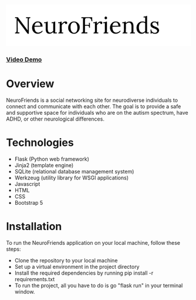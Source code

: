 ![NeuroFriends logo](./static/logo.png)

### [Video Demo](https://youtu.be/5Mp0ZaFU1gs)

# Overview
NeuroFriends is a social networking site for neurodiverse individuals to connect and communicate with each other. The goal is to provide a safe and supportive space for individuals who are on the autism spectrum, have ADHD, or other neurological differences.

# Technologies

- Flask (Python web framework)
- Jinja2 (template engine)
- SQLite (relational database management system)
- Werkzeug (utility library for WSGI applications)
- Javascript
- HTML
- CSS
- Bootstrap 5

# Installation

To run the NeuroFriends application on your local machine, follow these steps:

- Clone the repository to your local machine
- Set up a virtual environment in the project directory
- Install the required dependencies by running pip install -r requirements.txt
- To run the project, all you have to do is go "flask run" in your terminal window.
